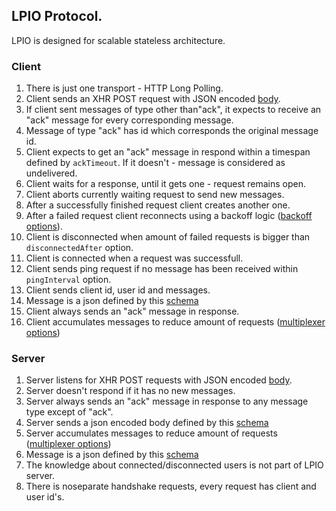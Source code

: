 ## LPIO Protocol.

LPIO is designed for scalable stateless architecture.

### Client

1. There is just one transport - HTTP Long Polling.
1. Client sends an XHR POST request with JSON encoded [body](./schemas/client-request-body.json).
1. If client sent messages of type other than"ack", it expects to receive an "ack" message for every corresponding message.
1. Message of type "ack" has id which corresponds the original message id.
1. Client expects to get an "ack" message in respond within a timespan defined by `ackTimeout`. If it doesn't - message is considered as undelivered.
1. Client waits for a response, until it gets one - request remains open.
1. Client aborts currently waiting request to send new messages.
1. After a successfully finished request client creates another one.
1. After a failed request client reconnects using a backoff logic ([backoff options](./schemas/client-backoff-options.json)).
1. Client is disconnected when amount of failed requests is bigger than `disconnectedAfter` option.
1. Client is connected when a request was successfull.
1. Client sends ping request if no message has been received within `pingInterval` option.
1. Client sends client id, user id and messages.
1. Message is a json defined by this [schema](./schemas/message.json)
1. Client always sends an "ack" message in response.
1. Client accumulates messages to reduce amount of requests ([multiplexer options](./schemas/multiplexer-options.json))

### Server

1. Server listens for XHR POST requests with JSON encoded [body](./schemas/client-request-body.json).
1. Server doesn't respond if it has no new messages.
1. Server always sends an "ack" message in response to any message type except of "ack".
1. Server sends a json encoded body defined by this [schema](./schemas/server-response.body.json)
1. Server accumulates messages to reduce amount of requests ([multiplexer options](./schemas/multiplexer-options.json))
1. Message is a json defined by this [schema](./schemas/message.json)
1. The knowledge about connected/disconnected users is not part of LPIO server.
1. There is noseparate handshake requests, every request has client and user id's.